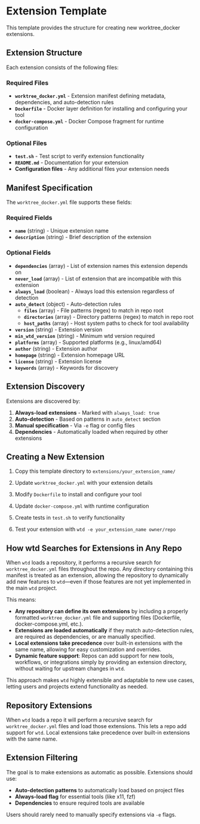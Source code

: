 # Extension Template

This template provides the structure for creating new worktree_docker extensions.

## Extension Structure

Each extension consists of the following files:

### Required Files

- **`worktree_docker.yml`** - Extension manifest defining metadata, dependencies, and auto-detection rules
- **`Dockerfile`** - Docker layer definition for installing and configuring your tool
- **`docker-compose.yml`** - Docker Compose fragment for runtime configuration

### Optional Files

- **`test.sh`** - Test script to verify extension functionality
- **`README.md`** - Documentation for your extension
- **Configuration files** - Any additional files your extension needs

## Manifest Specification

The `worktree_docker.yml` file supports these fields:

### Required Fields

- **`name`** (string) - Unique extension name
- **`description`** (string) - Brief description of the extension

### Optional Fields

- **`dependencies`** (array) - List of extension names this extension depends on
- **`never_load`** (array) - List of extension that are incompatible with this extension
- **`always_load`** (boolean) - Always load this extension regardless of detection
- **`auto_detect`** (object) - Auto-detection rules
  - **`files`** (array) - File patterns (regex) to match in repo root
  - **`directories`** (array) - Directory patterns (regex) to match in repo root  
  - **`host_paths`** (array) - Host system paths to check for tool availability
- **`version`** (string) - Extension version
- **`min_wtd_version`** (string) - Minimum wtd version required
- **`platforms`** (array) - Supported platforms (e.g., linux/amd64)
- **`author`** (string) - Extension author
- **`homepage`** (string) - Extension homepage URL
- **`license`** (string) - Extension license
- **`keywords`** (array) - Keywords for discovery

## Extension Discovery

Extensions are discovered by:

1. **Always-load extensions** - Marked with `always_load: true`
2. **Auto-detection** - Based on patterns in `auto_detect` section
3. **Manual specification** - Via `-e` flag or config files
4. **Dependencies** - Automatically loaded when required by other extensions

## Creating a New Extension

1. Copy this template directory to `extensions/your_extension_name/`
2. Update `worktree_docker.yml` with your extension details
3. Modify `Dockerfile` to install and configure your tool
4. Update `docker-compose.yml` with runtime configuration
5. Create tests in `test.sh` to verify functionality

6. Test your extension with `wtd -e your_extension_name owner/repo`

## How wtd Searches for Extensions in Any Repo

When `wtd` loads a repository, it performs a recursive search for `worktree_docker.yml` files throughout the repo. Any directory containing this manifest is treated as an extension, allowing the repository to dynamically add new features to `wtd`—even if those features are not yet implemented in the main `wtd` project.

This means:

- **Any repository can define its own extensions** by including a properly formatted `worktree_docker.yml` file and supporting files (Dockerfile, docker-compose.yml, etc.).
- **Extensions are loaded automatically** if they match auto-detection rules, are required as dependencies, or are manually specified.
- **Local extensions take precedence** over built-in extensions with the same name, allowing for easy customization and overrides.
- **Dynamic feature support**: Repos can add support for new tools, workflows, or integrations simply by providing an extension directory, without waiting for upstream changes in `wtd`.

This approach makes `wtd` highly extensible and adaptable to new use cases, letting users and projects extend functionality as needed.

## Repository Extensions

When `wtd` loads a repo it will perform a recursive search for `worktree_docker.yml` files and load those extensions.  This lets a repo add support for `wtd`. Local extensions take precedence over built-in extensions with the same name.

## Extension Filtering

The goal is to make extensions as automatic as possible. Extensions should use:

- **Auto-detection patterns** to automatically load based on project files
- **Always-load flag** for essential tools (like x11, fzf)
- **Dependencies** to ensure required tools are available

Users should rarely need to manually specify extensions via `-e` flags.
